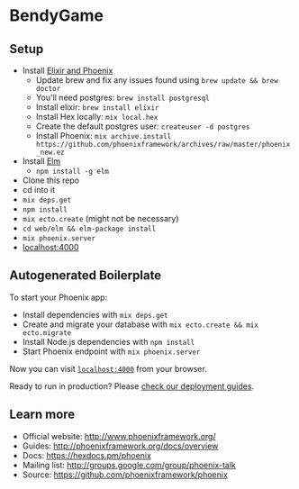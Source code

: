 # BendyGame

## Setup
- Install [Elixir and Phoenix](http://www.phoenixframework.org/docs/installation)
  - Update brew and fix any issues found using `brew update && brew doctor `
  - You'll need postgres: `brew install postgresql`
  - Install elixir: `brew install elixir`
  - Install Hex locally: `mix local.hex`
  - Create the default postgres user: `createuser -d postgres`
  - Install Phoenix: `mix archive.install https://github.com/phoenixframework/archives/raw/master/phoenix_new.ez`
- Install [Elm](http://elm-lang.org:1234/install)
  - `npm install -g elm`
- Clone this repo
- cd into it
- `mix deps.get`
- `npm install`
- `mix ecto.create` (might not be necessary)
- `cd web/elm && elm-package install`
- `mix phoenix.server`
- [localhost:4000](http://localhost:4000)

## Autogenerated Boilerplate

To start your Phoenix app:

  * Install dependencies with `mix deps.get`
  * Create and migrate your database with `mix ecto.create && mix ecto.migrate`
  * Install Node.js dependencies with `npm install`
  * Start Phoenix endpoint with `mix phoenix.server`

Now you can visit [`localhost:4000`](http://localhost:4000) from your browser.

Ready to run in production? Please [check our deployment guides](http://www.phoenixframework.org/docs/deployment).

## Learn more

  * Official website: http://www.phoenixframework.org/
  * Guides: http://phoenixframework.org/docs/overview
  * Docs: https://hexdocs.pm/phoenix
  * Mailing list: http://groups.google.com/group/phoenix-talk
  * Source: https://github.com/phoenixframework/phoenix
